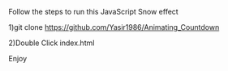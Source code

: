 Follow the steps to run this JavaScript Snow effect

1)git clone https://github.com/Yasir1986/Animating_Countdown

2)Double Click index.html

Enjoy
